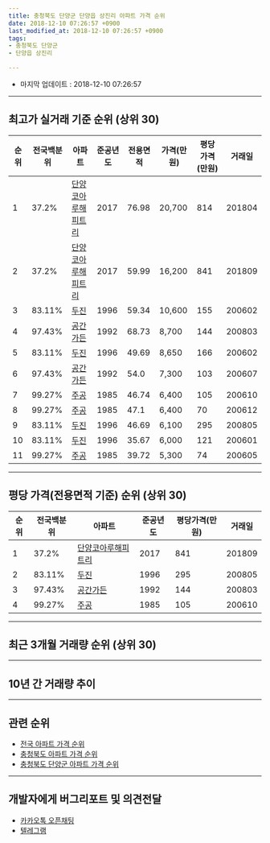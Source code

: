 ```yaml
---
title: 충청북도 단양군 단양읍 상진리 아파트 가격 순위
date: 2018-12-10 07:26:57 +0900
last_modified_at: 2018-12-10 07:26:57 +0900
tags:
- 충청북도 단양군
- 단양읍 상진리

---
```


* 마지막 업데이트 : 2018-12-10 07:26:57

---

## 최고가 실거래 기준 순위 (상위 30)


|순위|전국백분위|아파트|준공년도|전용면적|가격(만원)|평당가격(만원)|거래일|
|---|---|---|---|---|---|---|---|
|1|37.2%|[단양코아루해피트리](https://search.naver.com/search.naver?query=%EC%B6%A9%EC%B2%AD%EB%B6%81%EB%8F%84+%EB%8B%A8%EC%96%91%EA%B5%B0+%EB%8B%A8%EC%96%91%EC%9D%8D+%EC%83%81%EC%A7%84%EB%A6%AC+%EB%8B%A8%EC%96%91%EC%BD%94%EC%95%84%EB%A3%A8%ED%95%B4%ED%94%BC%ED%8A%B8%EB%A6%AC)|2017|76.98|20,700|814|201804|
|2|37.2%|[단양코아루해피트리](https://search.naver.com/search.naver?query=%EC%B6%A9%EC%B2%AD%EB%B6%81%EB%8F%84+%EB%8B%A8%EC%96%91%EA%B5%B0+%EB%8B%A8%EC%96%91%EC%9D%8D+%EC%83%81%EC%A7%84%EB%A6%AC+%EB%8B%A8%EC%96%91%EC%BD%94%EC%95%84%EB%A3%A8%ED%95%B4%ED%94%BC%ED%8A%B8%EB%A6%AC)|2017|59.99|16,200|841|201809|
|3|83.11%|[두진](https://search.naver.com/search.naver?query=%EC%B6%A9%EC%B2%AD%EB%B6%81%EB%8F%84+%EB%8B%A8%EC%96%91%EA%B5%B0+%EB%8B%A8%EC%96%91%EC%9D%8D+%EC%83%81%EC%A7%84%EB%A6%AC+%EB%91%90%EC%A7%84)|1996|59.34|10,600|155|200602|
|4|97.43%|[공간가든](https://search.naver.com/search.naver?query=%EC%B6%A9%EC%B2%AD%EB%B6%81%EB%8F%84+%EB%8B%A8%EC%96%91%EA%B5%B0+%EB%8B%A8%EC%96%91%EC%9D%8D+%EC%83%81%EC%A7%84%EB%A6%AC+%EA%B3%B5%EA%B0%84%EA%B0%80%EB%93%A0)|1992|68.73|8,700|144|200803|
|5|83.11%|[두진](https://search.naver.com/search.naver?query=%EC%B6%A9%EC%B2%AD%EB%B6%81%EB%8F%84+%EB%8B%A8%EC%96%91%EA%B5%B0+%EB%8B%A8%EC%96%91%EC%9D%8D+%EC%83%81%EC%A7%84%EB%A6%AC+%EB%91%90%EC%A7%84)|1996|49.69|8,650|166|200602|
|6|97.43%|[공간가든](https://search.naver.com/search.naver?query=%EC%B6%A9%EC%B2%AD%EB%B6%81%EB%8F%84+%EB%8B%A8%EC%96%91%EA%B5%B0+%EB%8B%A8%EC%96%91%EC%9D%8D+%EC%83%81%EC%A7%84%EB%A6%AC+%EA%B3%B5%EA%B0%84%EA%B0%80%EB%93%A0)|1992|54.0|7,300|103|200607|
|7|99.27%|[주공](https://search.naver.com/search.naver?query=%EC%B6%A9%EC%B2%AD%EB%B6%81%EB%8F%84+%EB%8B%A8%EC%96%91%EA%B5%B0+%EB%8B%A8%EC%96%91%EC%9D%8D+%EC%83%81%EC%A7%84%EB%A6%AC+%EC%A3%BC%EA%B3%B5)|1985|46.74|6,400|105|200610|
|8|99.27%|[주공](https://search.naver.com/search.naver?query=%EC%B6%A9%EC%B2%AD%EB%B6%81%EB%8F%84+%EB%8B%A8%EC%96%91%EA%B5%B0+%EB%8B%A8%EC%96%91%EC%9D%8D+%EC%83%81%EC%A7%84%EB%A6%AC+%EC%A3%BC%EA%B3%B5)|1985|47.1|6,400|70|200612|
|9|83.11%|[두진](https://search.naver.com/search.naver?query=%EC%B6%A9%EC%B2%AD%EB%B6%81%EB%8F%84+%EB%8B%A8%EC%96%91%EA%B5%B0+%EB%8B%A8%EC%96%91%EC%9D%8D+%EC%83%81%EC%A7%84%EB%A6%AC+%EB%91%90%EC%A7%84)|1996|46.69|6,100|295|200805|
|10|83.11%|[두진](https://search.naver.com/search.naver?query=%EC%B6%A9%EC%B2%AD%EB%B6%81%EB%8F%84+%EB%8B%A8%EC%96%91%EA%B5%B0+%EB%8B%A8%EC%96%91%EC%9D%8D+%EC%83%81%EC%A7%84%EB%A6%AC+%EB%91%90%EC%A7%84)|1996|35.67|6,000|121|200601|
|11|99.27%|[주공](https://search.naver.com/search.naver?query=%EC%B6%A9%EC%B2%AD%EB%B6%81%EB%8F%84+%EB%8B%A8%EC%96%91%EA%B5%B0+%EB%8B%A8%EC%96%91%EC%9D%8D+%EC%83%81%EC%A7%84%EB%A6%AC+%EC%A3%BC%EA%B3%B5)|1985|39.72|5,300|74|200605|


---

## 평당 가격(전용면적 기준) 순위 (상위 30)


|순위|전국백분위|아파트|준공년도|평당가격(만원)|거래일|
|---|---|---|---|---|---|
|1|37.2%|[단양코아루해피트리](https://search.naver.com/search.naver?query=%EC%B6%A9%EC%B2%AD%EB%B6%81%EB%8F%84+%EB%8B%A8%EC%96%91%EA%B5%B0+%EB%8B%A8%EC%96%91%EC%9D%8D+%EC%83%81%EC%A7%84%EB%A6%AC+%EB%8B%A8%EC%96%91%EC%BD%94%EC%95%84%EB%A3%A8%ED%95%B4%ED%94%BC%ED%8A%B8%EB%A6%AC)|2017|841|201809|
|2|83.11%|[두진](https://search.naver.com/search.naver?query=%EC%B6%A9%EC%B2%AD%EB%B6%81%EB%8F%84+%EB%8B%A8%EC%96%91%EA%B5%B0+%EB%8B%A8%EC%96%91%EC%9D%8D+%EC%83%81%EC%A7%84%EB%A6%AC+%EB%91%90%EC%A7%84)|1996|295|200805|
|3|97.43%|[공간가든](https://search.naver.com/search.naver?query=%EC%B6%A9%EC%B2%AD%EB%B6%81%EB%8F%84+%EB%8B%A8%EC%96%91%EA%B5%B0+%EB%8B%A8%EC%96%91%EC%9D%8D+%EC%83%81%EC%A7%84%EB%A6%AC+%EA%B3%B5%EA%B0%84%EA%B0%80%EB%93%A0)|1992|144|200803|
|4|99.27%|[주공](https://search.naver.com/search.naver?query=%EC%B6%A9%EC%B2%AD%EB%B6%81%EB%8F%84+%EB%8B%A8%EC%96%91%EA%B5%B0+%EB%8B%A8%EC%96%91%EC%9D%8D+%EC%83%81%EC%A7%84%EB%A6%AC+%EC%A3%BC%EA%B3%B5)|1985|105|200610|


---

## 최근 3개월 거래량 순위 (상위 30)


<div style="width:100%;">
    <canvas id="deal_count_ranking" height="250"></canvas>
</div>


<script>
new Chart(document.getElementById("deal_count_ranking"), {
    type: 'horizontalBar',
    data: {
        labels: ['주공', '두진', '공간가든', '단양코아루해피트리'],
        datasets: [{
            label: '실거래 수',
            data: [9, 2, 2, 2],
            borderColor: "rgba(255, 0, 128, 1)",
            backgroundColor: "rgba(255, 0, 128, 0.5)",
            fill: false,
        }]
    },
    options: {
        responsive: true,
        title: {
            display: true,
            text: '최근 3개월 거래량 순위'
        },
        tooltips: {
            mode: 'index',
            intersect: false,
            callbacks: {
                title: function(tooltipItems, data) {
                    return "실거래 수:";
                },
                label: function(tooltipItem, data) {
                    return data.labels[tooltipItem.index] + ": " + tooltipItem.xLabel;
                }
            }
        },
        hover: {
            mode: 'nearest',
            intersect: true
        },
        scales: {
            xAxes: [{
                display: true,
                scaleLabel: {
                    display: true,
                    labelString: '실거래 수'
                },
                ticks: {
                    suggestedMin: 0,
                }
            }],
            yAxes: [{
                display: true,
                ticks: {
                    autoSkip: false,
                    callback: function(value, index, values) {
                        if (value.length > 15)
                            return value.substr(0, 13) + "...";
                        else
                            return value;
                    }
                },
                scaleLabel: {
                    display: false,
                }
            }]
        }
    }
});

</script>


---

## 10년 간 거래량 추이


<div style="width:100%;">
    <canvas id="deal_progress" height="250"></canvas>
</div>

<script>
new Chart(document.getElementById("deal_progress"), {
    type: 'line',
    data: {
        labels: ['200812','200901','200902','200903','200904','200905','200906','200907','200908','200909','200910','200911','200912','201001','201002','201003','201004','201005','201006','201007','201008','201009','201010','201011','201012','201101','201102','201103','201104','201105','201106','201107','201108','201109','201110','201111','201112','201201','201202','201203','201204','201205','201206','201207','201208','201209','201210','201211','201212','201301','201302','201303','201304','201305','201306','201307','201308','201309','201310','201311','201312','201401','201402','201403','201404','201405','201406','201407','201408','201409','201410','201411','201412','201501','201502','201503','201504','201505','201506','201507','201508','201509','201510','201511','201512','201601','201602','201603','201604','201605','201606','201607','201608','201609','201610','201611','201612','201701','201702','201703','201704','201705','201706','201707','201708','201709','201710','201711','201712','201801','201802','201803','201804','201805','201806','201807','201808','201809','201810','201811','201812'],
        datasets: [{
            label: '실거래 수',
            pointRadius: 1,
            data: [2, 1, 8, 6, 9, 8, 9, 1, 8, 6, 7, 4, 2, 1, 3, 7, 9, 5, 5, 1, 7, 3, 8, 0, 6, 1, 6, 7, 3, 10, 5, 3, 11, 2, 3, 4, 6, 2, 6, 4, 7, 8, 2, 8, 2, 4, 3, 6, 4, 4, 5, 7, 3, 3, 10, 5, 0, 5, 9, 3, 7, 4, 6, 2, 4, 3, 5, 6, 2, 4, 2, 5, 2, 5, 5, 3, 5, 3, 4, 2, 6, 4, 7, 2, 2, 2, 4, 4, 2, 5, 4, 6, 3, 2, 5, 5, 2, 3, 3, 8, 6, 2, 2, 3, 3, 0, 1, 6, 7, 7, 8, 6, 8, 12, 5, 4, 8, 3, 7, 8, 0],
            borderColor: "rgba(255, 201, 14, 1)",
            backgroundColor: "rgba(255, 201, 14, 0.5)",
            fill: true,
        }]
    },
    options: {
        responsive: true,
        title: {
            display: true,
            text: '10년간 거래량 추이'
        },
        tooltips: {
            mode: 'index',
            intersect: false,
        },
        hover: {
            mode: 'nearest',
            intersect: true
        },
        scales: {
            xAxes: [{
                display: true,
                scaleLabel: {
                    display: true,
                    labelString: '년/월'
                }
            }],
            yAxes: [{
                display: true,
                ticks: {
                    suggestedMin: 0,
                },
                scaleLabel: {
                    display: true,
                    labelString: '실거래 수'
                }
            }]
        }
    }
});

</script>


---

## 관련 순위

- [전국 아파트 가격 순위](https://inasie.github.io/apt-ranking/전국)
- [충청북도 아파트 가격 순위](https://inasie.github.io/apt-ranking/충청북도)
- [충청북도 단양군 아파트 가격 순위](https://inasie.github.io/apt-ranking/충청북도-단양군)


---

## 개발자에게 버그리포트 및 의견전달

- [카카오톡 오픈채팅](https://open.kakao.com/o/gLJUAP4)
- [텔레그램](https://t.me/inasie)

